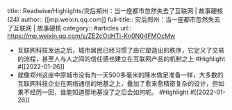 title:: Readwise/Highlights/灾后郑州：当一座都市忽然失去了互联网  |  故事硬核 (24)
author:: [[mp.weixin.qq.com]]
full-title:: 灾后郑州：当一座都市忽然失去了互联网  |  故事硬核
category:: #articles
url:: https://mp.weixin.qq.com/s/ZE2cOdHTi-Kn0N04FMOcMw

- 互联网科技发达之后，城市居民已经习惯了由它塑造出的秩序，它定义了交易的流程，甚至人与人之间的信任感也建立在互联网产品的机制之上 #Highlight #[[2022-01-26]]
- 就像郑州这座中原城市没有为一天500多毫米的降水做足准备一样，大多数的互联网科技企业在网络通信的地基之上，叠加了愈来愈精密复杂的设计，但如果不经历一回，谁能知道那地基没了之后会如何呢。 #Highlight #[[2022-01-26]]